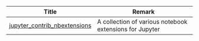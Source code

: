 | Title                             | Remark |
| --------- | ------ |
|[jupyter_contrib_nbextensions](https://github.com/ipython-contrib/jupyter_contrib_nbextensions)|A collection of various notebook extensions for Jupyter|



